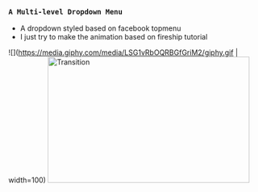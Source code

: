 ### `A Multi-level Dropdown Menu`

- A dropdown styled based on facebook topmenu
- I just try to make the animation based on fireship tutorial

![](https://media.giphy.com/media/LSG1vRbOQRBGfGriM2/giphy.gif | width=100)
<img src="https://media.giphy.com/media/LSG1vRbOQRBGfGriM2/giphy.gif" width="400" height="250" alt="Transition" />
